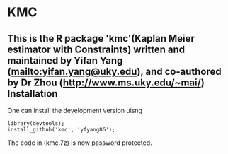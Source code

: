 KMC
===
This is the R package 'kmc'(Kaplan Meier estimator with Constraints) written and maintained by Yifan Yang (<mailto:yifan.yang@uky.edu>), and co-authored by Dr Zhou (<http://www.ms.uky.edu/~mai/>)
Installation
------------
One can install the development version uisng

```{r}
library(devtools); 
install_github('kmc', 'yfyang86');
```
 
 
The code in (kmc.7z) is now password protected. 
